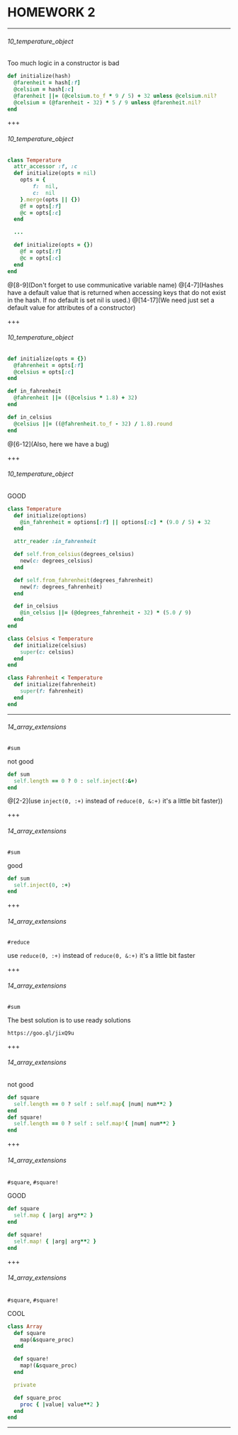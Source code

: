 # HOMEWORK 2

---

###### 10_temperature_object

Too much logic in a constructor is bad

```ruby
def initialize(hash)
  @farenheit = hash[:f]
  @celsium = hash[:c]
  @farenheit ||= (@celsium.to_f * 9 / 5) + 32 unless @celsium.nil?
  @celsium = (@farenheit - 32) * 5 / 9 unless @farenheit.nil?
end
```

+++

###### 10_temperature_object

```ruby
class Temperature
  attr_accessor :f, :c
  def initialize(opts = nil)
    opts = {
        f:  nil,
        c:  nil
    }.merge(opts || {})
    @f = opts[:f]
    @c = opts[:c]
  end

  ...

  def initialize(opts = {})
    @f = opts[:f]
    @c = opts[:c]
  end
end
```
@[8-9](Don't forget to use communicative variable name)
@[4-7](Hashes have a default value that is returned when accessing keys that do not exist in the hash. If no default is set nil is used.)
@[14-17](We need just set a default value for attributes of a constructor)

+++

###### 10_temperature_object

```ruby
def initialize(opts = {})
  @fahrenheit = opts[:f]
  @celsius = opts[:c]
end

def in_fahrenheit
  @fahrenheit ||= ((@celsius * 1.8) + 32)
end

def in_celsius
  @celsius ||= ((@fahrenheit.to_f - 32) / 1.8).round
end
```
@[6-12](Also, here we have a bug)

+++

###### 10_temperature_object

GOOD

```ruby
class Temperature
  def initialize(options)
    @in_fahrenheit = options[:f] || options[:c] * (9.0 / 5) + 32
  end

  attr_reader :in_fahrenheit

  def self.from_celsius(degrees_celsius)
    new(c: degrees_celsius)
  end

  def self.from_fahrenheit(degrees_fahrenheit)
    new(f: degrees_fahrenheit)
  end

  def in_celsius
    @in_celsius ||= (@degrees_fahrenheit - 32) * (5.0 / 9)
  end
end

class Celsius < Temperature
  def initialize(celsius)
    super(c: celsius)
  end
end

class Fahrenheit < Temperature
  def initialize(fahrenheit)
    super(f: fahrenheit)
  end
end

```

---

###### 14_array_extensions

`#sum`

not good

```ruby
def sum
  self.length == 0 ? 0 : self.inject(:&+)
end
```
@[2-2](use `inject(0, :+)` instead of `reduce(0, &:+)` it's a little bit faster))

+++

###### 14_array_extensions

`#sum`

good

```ruby
def sum
  self.inject(0, :+)
end
```

+++

###### 14_array_extensions

`#reduce`

use `reduce(0, :+)` instead of `reduce(0, &:+)` it's a little bit faster

+++

###### 14_array_extensions

`#sum`

The best solution is to use ready solutions

`https://goo.gl/jixQ9u`

+++

###### 14_array_extensions

not good

```ruby
def square
  self.length == 0 ? self : self.map{ |num| num**2 }
end
def square!
  self.length == 0 ? self : self.map!{ |num| num**2 }
end
```

+++

###### 14_array_extensions

`#square`, `#square!`

GOOD

```ruby
def square
  self.map { |arg| arg**2 }
end

def square!
  self.map! { |arg| arg**2 }
end
```

+++

###### 14_array_extensions

`#square`, `#square!`

COOL

```ruby
class Array
  def square
    map(&square_proc)
  end

  def square!
    map!(&square_proc)
  end

  private

  def square_proc
    proc { |value| value**2 }
  end
end

```

---